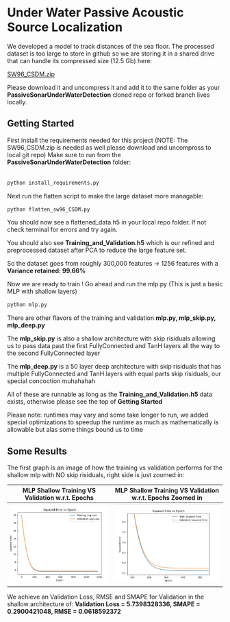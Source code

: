 # Under Water Passive Acoustic Source Localization

We developed a model to track distances of the sea floor. 
The processed dataset is too large to store in github so we are storing it in a shared drive that can handle its compressed size (12.5 Gb) here: 

[SW96_CSDM.zip](https://drexel0-my.sharepoint.com/:u:/g/personal/nh585_drexel_edu/EetAsTAddv1NkG7vvt8LyzMBzpbld3eytqdwNIMFJz6APA?e=4pYVsr) 

Please download it and uncompress it and add it to the same folder as your **PassiveSonarUnderWaterDetection** cloned repo or forked branch lives locally. 



## Getting Started

First install the requirements needed for this project (NOTE: The SW96_CSDM.zip is needed as well please download and uncompross to local git repo)
Make sure to run from the **PassiveSonarUnderWaterDetection** folder: 
```bash

python install_requirements.py
```

Next run the flatten script to make the large dataset more managable: 

```bash
python flatten_sw96_CSDM.py
```

You should now see a flattened_data.h5 in your local repo folder. If not check terminal for errors and try again.

You should also see **Training_and_Validation.h5** which is our refined and preprocessed dataset after PCA to reduce the large feature set.

So the dataset goes from roughly 300,000 features -> 1256 features with a **Variance retained: 99.66%**

Now we are ready to train ! Go ahead and run the mlp.py (This is just a basic MLP with shallow layers)

```bash
python mlp.py
```

There are other flavors of the training and validation **mlp.py, mlp_skip.py, mlp_deep.py**

The **mlp_skip.py** is also a shallow architecture with skip risiduals allowing us to pass data past the first FullyConnected and TanH layers all the way to the second FullyConnected layer

The **mlp_deep.py** is a 50 layer deep architecture with skip risiduals that has multiple FullyConnected and TanH layers with equal parts skip risiduals, our special concoction muhahahah

All of these are runnable as long as the **Training_and_Validation.h5** data exists, otherwise please see the top of **Getting Started** 

Please note: runtimes may vary and some take longer to run, we added special optimizations to speedup the runtime as much as mathematically is allowable but alas some things bound us to time

## Some Results

The first graph is an image of how the training vs validation performs for the shallow mlp with NO skip risiduals, right side is just zoomed in:

MLP Shallow Training VS Validation w.r.t. Epochs             |  MLP Shallow Training VS Validation w.r.t. Epochs Zoomed in
:-------------------------:|:-------------------------:
![MLP Shallow Training VS Validation w.r.t. Epochs](Graphs/MLP_Shallow_training_vs_validation.png)  |  ![MLP Shallow Training VS Validation w.r.t. Epochs Zoomed in](Graphs/MLP_Shallow_training_vs_validation_Zoomed.png)




We achieve an Validation Loss, RMSE and SMAPE for Validation in the shallow architecture of: **Validation Loss = 5.7398328336, SMAPE = 0.2900421048, RMSE = 0.0618592372**
